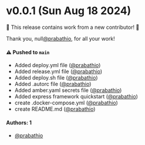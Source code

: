 # v0.0.1 (Sun Aug 18 2024)

:tada: This release contains work from a new contributor! :tada:

Thank you, null[@prabathio](https://github.com/prabathio), for all your work!

#### ⚠️ Pushed to `main`

- Added deploy.yml file ([@prabathio](https://github.com/prabathio))
- Added release.yml file ([@prabathio](https://github.com/prabathio))
- Added deploy.sh file ([@prabathio](https://github.com/prabathio))
- Added .autorc file ([@prabathio](https://github.com/prabathio))
- Added amber.yaml secrets file ([@prabathio](https://github.com/prabathio))
- Added express framework quickstart ([@prabathio](https://github.com/prabathio))
- create .docker-compose.yml ([@prabathio](https://github.com/prabathio))
- create README.md ([@prabathio](https://github.com/prabathio))

#### Authors: 1

- [@prabathio](https://github.com/prabathio)
